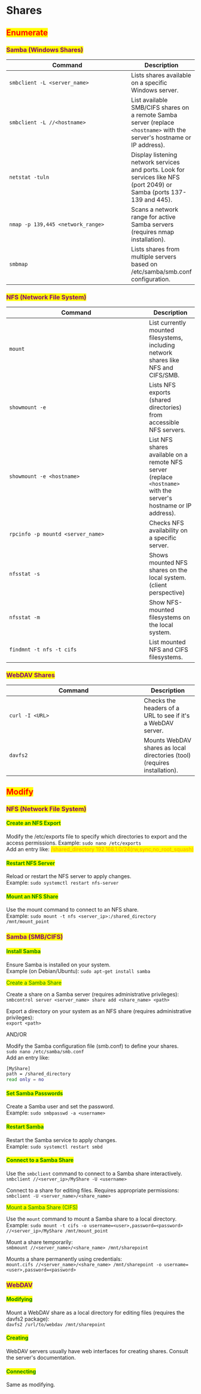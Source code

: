 # Shares

## <mark style="color:red;">Enumerate</mark>

### <mark style="color:purple;">Samba (Windows Shares)</mark>

<table data-header-hidden data-full-width="true"><thead><tr><th width="361">Command</th><th>Description</th></tr></thead><tbody><tr><td><code>smbclient -L &#x3C;server_name></code></td><td>Lists shares available on a specific Windows server.</td></tr><tr><td><code>smbclient -L //&#x3C;hostname></code></td><td>List available SMB/CIFS shares on a remote Samba server (replace <code>&#x3C;hostname></code> with the server's hostname or IP address).</td></tr><tr><td><code>netstat -tuln</code></td><td>Display listening network services and ports. Look for services like NFS (port 2049) or Samba (ports 137-139 and 445).</td></tr><tr><td><code>nmap -p 139,445 &#x3C;network_range></code></td><td>Scans a network range for active Samba servers (requires nmap installation).</td></tr><tr><td><code>smbmap</code></td><td>Lists shares from multiple servers based on /etc/samba/smb.conf configuration.</td></tr></tbody></table>



### <mark style="color:purple;">NFS (Network File System)</mark>

<table data-header-hidden data-full-width="true"><thead><tr><th width="358">Command</th><th>Description</th></tr></thead><tbody><tr><td><code>mount</code></td><td>List currently mounted filesystems, including network shares like NFS and CIFS/SMB.</td></tr><tr><td><code>showmount -e</code></td><td>Lists NFS exports (shared directories) from accessible NFS servers.</td></tr><tr><td><code>showmount -e &#x3C;hostname></code></td><td>List NFS shares available on a remote NFS server (replace <code>&#x3C;hostname></code> with the server's hostname or IP address).</td></tr><tr><td><code>rpcinfo -p mountd &#x3C;server_name></code></td><td>Checks NFS availability on a specific server.</td></tr><tr><td><code>nfsstat -s</code></td><td>Shows mounted NFS shares on the local system. (client perspective)</td></tr><tr><td><code>nfsstat -m</code></td><td>Show NFS-mounted filesystems on the local system.</td></tr><tr><td><code>findmnt -t nfs -t cifs</code></td><td>List mounted NFS and CIFS filesystems.</td></tr></tbody></table>



### <mark style="color:purple;">WebDAV Shares</mark>

<table data-header-hidden data-full-width="true"><thead><tr><th width="344">Command</th><th>Description</th></tr></thead><tbody><tr><td><code>curl -I &#x3C;URL></code></td><td>Checks the headers of a URL to see if it's a WebDAV server.</td></tr><tr><td><code>davfs2</code></td><td>Mounts WebDAV shares as local directories (tool) (requires installation).</td></tr></tbody></table>



## <mark style="color:red;">Modify</mark>

### <mark style="color:purple;">NFS (Network File System)</mark>

#### <mark style="color:green;">Create an NFS Export</mark>

Modify the /etc/exports file to specify which directories to export and the access permissions. Example: `sudo nano /etc/exports` \
Add an entry like: <mark style="color:orange;">/shared\_directory 192.168.1.0/24(rw,sync,no\_root\_squash)</mark>

#### <mark style="color:green;">Restart NFS Server</mark>

Reload or restart the NFS server to apply changes. \
Example: `sudo systemctl restart nfs-server`

#### <mark style="color:green;">Mount an NFS Share</mark>

Use the mount command to connect to an NFS share. \
Example: `sudo mount -t nfs <server_ip>:/shared_directory /mnt/mount_point`



### <mark style="color:purple;">Samba (SMB/CIFS)</mark>

#### <mark style="color:green;">Install Samba</mark>

Ensure Samba is installed on your system. \
Example (on Debian/Ubuntu): `sudo apt-get install samba`

<mark style="color:green;">Create a Samba Share</mark>

Create a share on a Samba server (requires administrative privileges): \
`smbcontrol server <server_name> share add <share_name> <path>`

Export a directory on your system as an NFS share (requires administrative privileges):\
`export <path>`

AND/OR

Modify the Samba configuration file (smb.conf) to define your shares. \
`sudo nano /etc/samba/smb.conf`\
&#x20;Add an entry like:

```bash
[MyShare]
path = /shared_directory
read only = no
```

#### <mark style="color:green;">Set Samba Passwords</mark>

Create a Samba user and set the password. \
Example: `sudo smbpasswd -a <username>`

#### <mark style="color:green;">Restart Samba</mark>

Restart the Samba service to apply changes. \
Example: `sudo systemctl restart smbd`

#### <mark style="color:green;">Connect to a Samba Share</mark>

Use the `smbclient` command to connect to a Samba share interactively.\
`smbclient //<server_ip>/MyShare -U <username>`

Connect to a share for editing files. Requires appropriate permissions:\
`smbclient -U <server_name>/<share_name>`

<mark style="color:green;">Mount a Samba Share (CIFS)</mark>

Use the `mount` command to mount a Samba share to a local directory. \
Example: `sudo mount -t cifs -o username=<user>,password=<password> //<server_ip>/MyShare /mnt/mount_point`

Mount a share temporarily: \
`smbmount //<server_name>/<share_name> /mnt/sharepoint`

Mounts a share permanently using credentials:\
`mount.cifs //<server_name>/<share_name> /mnt/sharepoint -o username=<user>,password=<password>`



### <mark style="color:purple;">WebDAV</mark>

#### <mark style="color:green;">Modifying</mark>

Mount a WebDAV share as a local directory for editing files (requires the davfs2 package):\
`davfs2 /url/to/webdav /mnt/sharepoint`

#### <mark style="color:green;">Creating</mark>

WebDAV servers usually have web interfaces for creating shares. Consult the server's documentation.

#### <mark style="color:green;">Connecting</mark>

Same as modifying.
